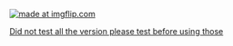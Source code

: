 <a href="https://imgflip.com/i/6qu7jr"><img src="https://i.imgflip.com/6qu7jr.jpg" title="made at imgflip.com"/></a><div><a href="https://grademe.fr/#">Did not test all the version please test before using those</a></div>
